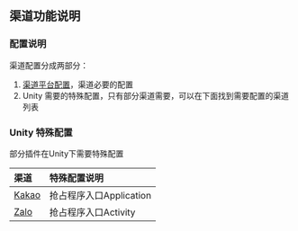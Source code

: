 ## 渠道功能说明

### 配置说明

渠道配置分成两部分：

1. [渠道平台配置](../../Channel/README.md)，渠道必要的配置
2. Unity 需要的特殊配置，只有部分渠道需要，可以在下面找到需要配置的渠道列表

### Unity 特殊配置

部分插件在Unity下需要特殊配置

| 渠道 | 特殊配置说明 |
| :-- | :-- |
| [Kakao](kakao.md) | 抢占程序入口Application |
| [Zalo](zalo.md) | 抢占程序入口Activity |
